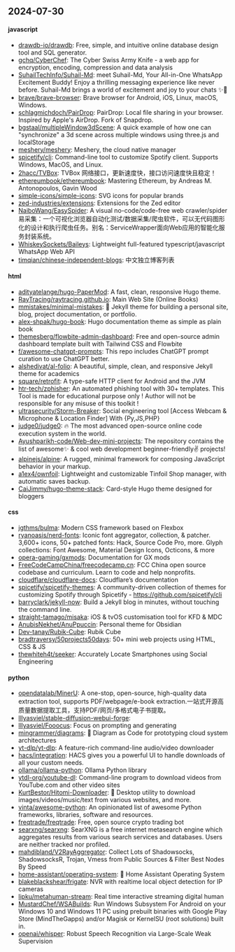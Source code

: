 ## 2024-07-30

#### javascript
* [drawdb-io/drawdb](https://github.com/drawdb-io/drawdb): Free, simple, and intuitive online database design tool and SQL generator.
* [gchq/CyberChef](https://github.com/gchq/CyberChef): The Cyber Swiss Army Knife - a web app for encryption, encoding, compression and data analysis
* [SuhailTechInfo/Suhail-Md](https://github.com/SuhailTechInfo/Suhail-Md): meet Suhail-Md, Your All-in-One WhatsApp Excitement Buddy! Enjoy a thrilling messaging experience like never before. Suhail-Md brings a world of excitement and joy to your chats ✨🤖
* [brave/brave-browser](https://github.com/brave/brave-browser): Brave browser for Android, iOS, Linux, macOS, Windows.
* [schlagmichdoch/PairDrop](https://github.com/schlagmichdoch/PairDrop): PairDrop: Local file sharing in your browser. Inspired by Apple's AirDrop. Fork of Snapdrop.
* [bgstaal/multipleWindow3dScene](https://github.com/bgstaal/multipleWindow3dScene): A quick example of how one can "synchronize" a 3d scene across multiple windows using three.js and localStorage
* [meshery/meshery](https://github.com/meshery/meshery): Meshery, the cloud native manager
* [spicetify/cli](https://github.com/spicetify/cli): Command-line tool to customize Spotify client. Supports Windows, MacOS, and Linux.
* [2hacc/TVBox](https://github.com/2hacc/TVBox): TVBox 网络接口，更新速度快，接口访问速度快且稳定！
* [ethereumbook/ethereumbook](https://github.com/ethereumbook/ethereumbook): Mastering Ethereum, by Andreas M. Antonopoulos, Gavin Wood
* [simple-icons/simple-icons](https://github.com/simple-icons/simple-icons): SVG icons for popular brands
* [zed-industries/extensions](https://github.com/zed-industries/extensions): Extensions for the Zed editor
* [NaiboWang/EasySpider](https://github.com/NaiboWang/EasySpider): A visual no-code/code-free web crawler/spider易采集：一个可视化浏览器自动化测试/数据采集/爬虫软件，可以无代码图形化的设计和执行爬虫任务。别名：ServiceWrapper面向Web应用的智能化服务封装系统。
* [WhiskeySockets/Baileys](https://github.com/WhiskeySockets/Baileys): Lightweight full-featured typescript/javascript WhatsApp Web API
* [timqian/chinese-independent-blogs](https://github.com/timqian/chinese-independent-blogs): 中文独立博客列表

#### html
* [adityatelange/hugo-PaperMod](https://github.com/adityatelange/hugo-PaperMod): A fast, clean, responsive Hugo theme.
* [RayTracing/raytracing.github.io](https://github.com/RayTracing/raytracing.github.io): Main Web Site (Online Books)
* [mmistakes/minimal-mistakes](https://github.com/mmistakes/minimal-mistakes): 📐 Jekyll theme for building a personal site, blog, project documentation, or portfolio.
* [alex-shpak/hugo-book](https://github.com/alex-shpak/hugo-book): Hugo documentation theme as simple as plain book
* [themesberg/flowbite-admin-dashboard](https://github.com/themesberg/flowbite-admin-dashboard): Free and open-source admin dashboard template built with Tailwind CSS and Flowbite
* [f/awesome-chatgpt-prompts](https://github.com/f/awesome-chatgpt-prompts): This repo includes ChatGPT prompt curation to use ChatGPT better.
* [alshedivat/al-folio](https://github.com/alshedivat/al-folio): A beautiful, simple, clean, and responsive Jekyll theme for academics
* [square/retrofit](https://github.com/square/retrofit): A type-safe HTTP client for Android and the JVM
* [htr-tech/zphisher](https://github.com/htr-tech/zphisher): An automated phishing tool with 30+ templates. This Tool is made for educational purpose only ! Author will not be responsible for any misuse of this toolkit !
* [ultrasecurity/Storm-Breaker](https://github.com/ultrasecurity/Storm-Breaker): Social engineering tool [Access Webcam & Microphone & Location Finder] With {Py,JS,PHP}
* [judge0/judge0](https://github.com/judge0/judge0): 🔥 The most advanced open-source online code execution system in the world.
* [Ayushparikh-code/Web-dev-mini-projects](https://github.com/Ayushparikh-code/Web-dev-mini-projects): The repository contains the list of awesome✨ & cool web development beginner-friendly✌️ projects!
* [alpinejs/alpine](https://github.com/alpinejs/alpine): A rugged, minimal framework for composing JavaScript behavior in your markup.
* [a1ex4/ownfoil](https://github.com/a1ex4/ownfoil): Lightweight and customizable Tinfoil Shop manager, with automatic saves backup.
* [CaiJimmy/hugo-theme-stack](https://github.com/CaiJimmy/hugo-theme-stack): Card-style Hugo theme designed for bloggers

#### css
* [jgthms/bulma](https://github.com/jgthms/bulma): Modern CSS framework based on Flexbox
* [ryanoasis/nerd-fonts](https://github.com/ryanoasis/nerd-fonts): Iconic font aggregator, collection, & patcher. 3,600+ icons, 50+ patched fonts: Hack, Source Code Pro, more. Glyph collections: Font Awesome, Material Design Icons, Octicons, & more
* [opera-gaming/gxmods](https://github.com/opera-gaming/gxmods): Documentation for GX mods
* [FreeCodeCampChina/freecodecamp.cn](https://github.com/FreeCodeCampChina/freecodecamp.cn): FCC China open source codebase and curriculum. Learn to code and help nonprofits.
* [cloudflare/cloudflare-docs](https://github.com/cloudflare/cloudflare-docs): Cloudflare’s documentation
* [spicetify/spicetify-themes](https://github.com/spicetify/spicetify-themes): A community-driven collection of themes for customizing Spotify through Spicetify - https://github.com/spicetify/cli
* [barryclark/jekyll-now](https://github.com/barryclark/jekyll-now): Build a Jekyll blog in minutes, without touching the command line.
* [straight-tamago/misaka](https://github.com/straight-tamago/misaka): iOS & tvOS customisation tool for KFD & MDC
* [AnubisNekhet/AnuPpuccin](https://github.com/AnubisNekhet/AnuPpuccin): Personal theme for Obsidian
* [Dev-tanay/Rubik-Cube](https://github.com/Dev-tanay/Rubik-Cube): Rubik Cube
* [bradtraversy/50projects50days](https://github.com/bradtraversy/50projects50days): 50+ mini web projects using HTML, CSS & JS
* [thewhiteh4t/seeker](https://github.com/thewhiteh4t/seeker): Accurately Locate Smartphones using Social Engineering

#### python
* [opendatalab/MinerU](https://github.com/opendatalab/MinerU): A one-stop, open-source, high-quality data extraction tool, supports PDF/webpage/e-book extraction.一站式开源高质量数据提取工具，支持PDF/网页/多格式电子书提取。
* [lllyasviel/stable-diffusion-webui-forge](https://github.com/lllyasviel/stable-diffusion-webui-forge): 
* [lllyasviel/Fooocus](https://github.com/lllyasviel/Fooocus): Focus on prompting and generating
* [mingrammer/diagrams](https://github.com/mingrammer/diagrams): 🎨 Diagram as Code for prototyping cloud system architectures
* [yt-dlp/yt-dlp](https://github.com/yt-dlp/yt-dlp): A feature-rich command-line audio/video downloader
* [hacs/integration](https://github.com/hacs/integration): HACS gives you a powerful UI to handle downloads of all your custom needs.
* [ollama/ollama-python](https://github.com/ollama/ollama-python): Ollama Python library
* [ytdl-org/youtube-dl](https://github.com/ytdl-org/youtube-dl): Command-line program to download videos from YouTube.com and other video sites
* [KurtBestor/Hitomi-Downloader](https://github.com/KurtBestor/Hitomi-Downloader): 🍰 Desktop utility to download images/videos/music/text from various websites, and more.
* [vinta/awesome-python](https://github.com/vinta/awesome-python): An opinionated list of awesome Python frameworks, libraries, software and resources.
* [freqtrade/freqtrade](https://github.com/freqtrade/freqtrade): Free, open source crypto trading bot
* [searxng/searxng](https://github.com/searxng/searxng): SearXNG is a free internet metasearch engine which aggregates results from various search services and databases. Users are neither tracked nor profiled.
* [mahdibland/V2RayAggregator](https://github.com/mahdibland/V2RayAggregator): Collect Lots of Shadowsocks, ShadowsocksR, Trojan, Vmess from Public Sources & Filter Best Nodes By Speed
* [home-assistant/operating-system](https://github.com/home-assistant/operating-system): 🔰 Home Assistant Operating System
* [blakeblackshear/frigate](https://github.com/blakeblackshear/frigate): NVR with realtime local object detection for IP cameras
* [lipku/metahuman-stream](https://github.com/lipku/metahuman-stream): Real time interactive streaming digital human
* [MustardChef/WSABuilds](https://github.com/MustardChef/WSABuilds): Run Windows Subsystem For Android on your Windows 10 and Windows 11 PC using prebuilt binaries with Google Play Store (MindTheGapps) and/or Magisk or KernelSU (root solutions) built in.
* [openai/whisper](https://github.com/openai/whisper): Robust Speech Recognition via Large-Scale Weak Supervision
